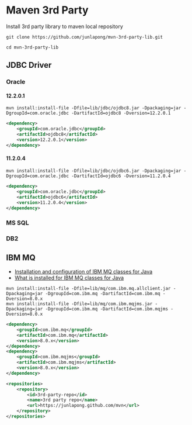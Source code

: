 Maven 3rd Party
===============

Install 3rd party library to maven local repository

```
git clone https://github.com/junlapong/mvn-3rd-party-lib.git

cd mvn-3rd-party-lib
```

## JDBC Driver

### Oracle

#### 12.2.0.1

```
mvn install:install-file -Dfile=lib/jdbc/ojdbc8.jar -Dpackaging=jar -DgroupId=com.oracle.jdbc -DartifactId=ojdbc8 -Dversion=12.2.0.1
```

```xml
<dependency>
    <groupId>com.oracle.jdbc</groupId>
    <artifactId>ojdbc8</artifactId>
    <version>12.2.0.1</version>
</dependency>
```


#### 11.2.0.4

```
mvn install:install-file -Dfile=lib/jdbc/ojdbc6.jar -Dpackaging=jar -DgroupId=com.oracle.jdbc -DartifactId=ojdbc6 -Dversion=11.2.0.4
```

```xml
<dependency>
    <groupId>com.oracle.jdbc</groupId>
    <artifactId>ojdbc6</artifactId>
    <version>11.2.0.4</version>
</dependency>
```

### MS SQL

### DB2

## IBM MQ

 - [Installation and configuration of IBM MQ classes for Java](https://www.ibm.com/support/knowledgecenter/en/SSFKSJ_8.0.0/com.ibm.mq.dev.doc/q030580_.htm)
 - [What is installed for IBM MQ classes for Java](https://www.ibm.com/support/knowledgecenter/en/SSFKSJ_8.0.0/com.ibm.mq.dev.doc/q030590_.htm)

```
mvn install:install-file -Dfile=lib/mq/com.ibm.mq.allclient.jar -Dpackaging=jar -DgroupId=com.ibm.mq -DartifactId=com.ibm.mq -Dversion=8.0.x
mvn install:install-file -Dfile=lib/mq/com.ibm.mqjms.jar -Dpackaging=jar -DgroupId=com.ibm.mq -DartifactId=com.ibm.mqjms -Dversion=8.0.x
```
```xml
<dependency>
    <groupId>com.ibm.mq</groupId>
    <artifactId>com.ibm.mq</artifactId>
    <version>8.0.x</version>
</dependency>
<dependency>
    <groupId>com.ibm.mqjms</groupId>
    <artifactId>com.ibm.mqjms</artifactId>
    <version>8.0.x</version>
</dependency>
```

```xml
<repositories>
    <repository>
        <id>3rd-party-repo</id>
        <name>3rd party repo</name>
        <url>https://junlapong.github.com/mvn</url>
    </repository>
</repositories>
```

